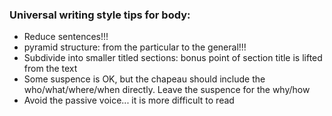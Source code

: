 ###  Universal writing style tips for body:
- Reduce sentences!!!
- pyramid structure: from the particular to the general!!!
- Subdivide into smaller titled sections: bonus point of section title is lifted from the text
- Some suspence is OK, but the chapeau should include the who/what/where/when directly. Leave the suspence for the why/how
- Avoid the passive voice... it is more difficult to read

